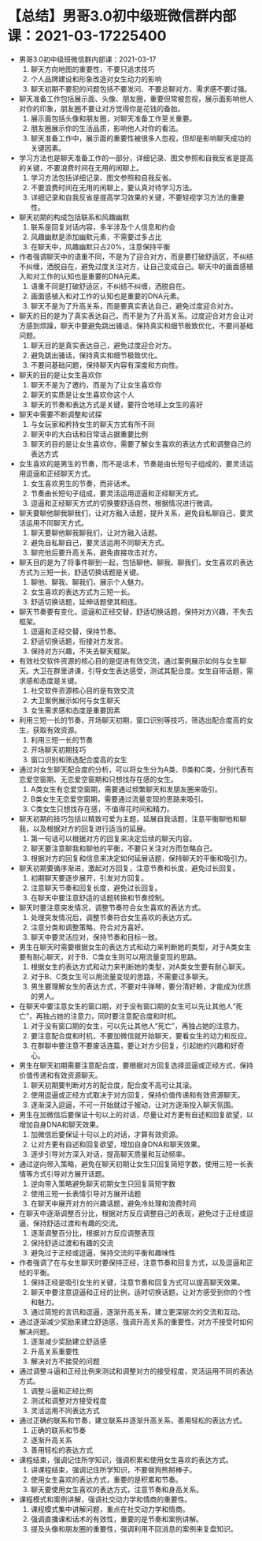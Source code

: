 # 【总结】男哥3.0初中级班微信群内部课：2021-03-17225400

-   男哥3.0初中级班微信群内部课：2021-03-17
    1.  聊天方向地图的重要性，不要只追求技巧
    2.  个人品牌建设和形象改造对女生动力的影响
    3.  聊天初期不要犯的问题包括不要发问、不要总聊对方、需求感不要过强。
-   聊天准备工作包括展示面、头像、朋友圈，重要但常被忽视，展示面影响他人对你的印象，朋友圈不要让对方觉得你是花钱的备胎。
    1.  展示面包括头像和朋友圈，对聊天准备工作至关重要。
    2.  朋友圈展示你的生活品质，影响他人对你的看法。
    3.  聊天准备工作中，展示面的重要性被很多人忽视，但却是影响聊天成功的关键因素。
-   学习方法也是聊天准备工作的一部分，详细记录、图文参照和自我反省是提高的关键，不要浪费时间在无用的闲聊上。
    1.  学习方法包括详细记录、图文参照和自我反省。
    2.  不要浪费时间在无用的闲聊上，要认真对待学习方法。
    3.  详细记录和自我反省是提高学习效果的关键，不要轻视学习方法的重要性。
-   聊天初期的构成包括联系和风趣幽默
    1.  联系是回复对话内容，多半涉及个人信息和约会
    2.  风趣幽默是添加幽默元素，不需要过多占比
    3.  在聊天中，风趣幽默只占20%，注意保持平衡
-   作者强调聊天中的语重不同，不是为了迎合对方，而是要打破舒适区，不纠结不纠缠，洒脱自在，避免过度关注对方，让自己变成自己。聊天中的画面感植入和对工作的认知也是重要的DNA元素。
    1.  语重不同是打破舒适区，不纠结不纠缠，洒脱自在。
    2.  画面感植入和对工作的认知也是重要的DNA元素。
    3.  聊天不是为了升高关系，而是要真实表达自己，避免过度迎合对方。
-   聊天的目的是为了真实表达自己，而不是为了升高关系。过度迎合对方会让对方感到烦躁，聊天中要避免跳出骚话，保持真实和细节极致优化，不要问基础问题。
    1.  聊天目的是真实表达自己，避免过度迎合对方。
    2.  避免跳出骚话，保持真实和细节极致优化。
    3.  不要问基础问题，保持聊天内容有深度和方向性。
-   聊天的目的是让女生喜欢你
    1.  聊天不是为了邀约，而是为了让女生喜欢你
    2.  聊天的实质是让女生喜欢你这个人
    3.  聊天的节奏和表达方式是关键，要符合地球上女生的喜好
-   聊天中需要不断调整和试探
    1.  与女玩家和矜持女生的聊天方式有所不同
    2.  聊天中的大白话和日常话占据重要比例
    3.  聊天的目的是让女生喜欢你，需要了解女生喜欢的表达方式和调整自己的表达方式
-   女生喜欢的是男生的节奏，而不是话术，节奏是由长短句子组成的，要灵活运用逗逼和正经聊天方式。
    1.  女生喜欢男生的节奏，而非话术。
    2.  节奏由长短句子组成，要灵活运用逗逼和正经聊天方式。
    3.  逗逼和正经聊天方式的切换要舒适自然，根据情况进行微调。
-   聊天要聊他聊我聊我们，让对方融入话题，提升关系，避免自私聊自己，要灵活运用不同聊天方式。
    1.  聊天要聊他聊我聊我们，让对方融入话题。
    2.  避免自私聊自己，要灵活运用不同聊天方式。
    3.  聊完他后要升高关系，避免直接攻击对方。
-   聊天目的是为了将事件聊到一起，包括聊他、聊我、聊我们，女生喜欢的表达方式为三短一长，舒适切换话题是关键。
    1.  聊他、聊我、聊我们，展示个人魅力。
    2.  女生喜欢的表达方式为三短一长。
    3.  舒适切换话题，延伸话题使其相连。
-   聊天节奏要有变化，逗逼和正经交替，舒适切换话题，保持对方兴趣，不失去框架。
    1.  逗逼和正经交替，保持节奏。
    2.  舒适切换话题，衔接对方发言。
    3.  保持对方兴趣，不失去聊天框架。
-   有效社交软件资源的核心目的是促进有效交流，通过案例展示如何与女生聊天。大卫在群里讲课，引导女生表达感受，测试其配合度。女生自带话题，需求感和态度是关键。
    1.  社交软件资源核心目的是有效交流
    2.  大卫案例展示如何与女生聊天
    3.  女生需求感和态度是重要因素
-   利用三短一长的节奏，开场聊天初期，窗口识别等技巧，筛选出配合度高的女生，获取有效资源。
    1.  利用三短一长的节奏
    2.  开场聊天初期技巧
    3.  窗口识别和筛选配合度高的女生
-   通过对女生聊天配合度的分析，可以将女生分为A类、B类和C类，分别代表有恋爱空窗期、无恋爱空窗期和只想找存在感的女生。
    1.  A类女生有恋爱空窗期，需要通过频繁聊天和发朋友圈来吸引。
    2.  B类女生无恋爱空窗期，需要通过流量变现的思路来吸引。
    3.  C类女生只想找存在感，不值得花时间和精力。
-   聊天初期的技巧包括以精致可爱为主题，延展自我话题，注意平衡聊他和聊我，以及根据对方的回复进行适当的延展。
    1.  第一句话可以根据对方的回复来决定后续的聊天内容。
    2.  聊天要注意聊我和聊他的平衡，不要只关注对方而忽略自己。
    3.  根据对方的回复和信息来决定如何延展话题，保持聊天的平衡和吸引力。
-   聊天初期要循序渐进，激起对方回复，注意节奏和长度，避免过长回复。
    1.  初期聊天要逐步展开，引发对方回复。
    2.  注意聊天节奏和回复长度，避免过长回复。
    3.  在聊天中要注意舒适的话题转换和节奏控制。
-   聊天时要注意突发情况，调整节奏符合女生喜欢的表达方式。
    1.  处理突发情况后，调整节奏符合女生喜欢的表达方式。
    2.  注意分类和调整策略，符合对方喜好。
    3.  聊天中要灵活应对，保持节奏和目标一致。
-   男生在聊天时需要根据女生的表达方式和动力来判断她的类型，对于A类女生要有耐心聊天，对于B、C类女生则可以用流量变现的思路。
    1.  根据女生的表达方式和动力来判断她的类型，对A类女生要有耐心聊天。
    2.  对于B、C类女生可以用流量变现的思路，不需要过多聊天。
    3.  男生要理解女生的表达方式，不要对牛弹琴，要分清好赖，才能成为优质的男人。
-   在聊天中要注意女生的窗口期，对于没有窗口期的女生可以先让其他人“死亡”，再独占她的注意力，同时要注意配合度和时机。
    1.  对于没有窗口期的女生，可以先让其他人“死亡”，再独占她的注意力。
    2.  要注意配合度和时机，不要加微信就开始聊天，要看女生的动力和反应。
    3.  在群聊中要注意不要废话连篇，要让对方少回复，引起她的兴趣和好奇心。
-   男生在聊天初期需要注意配合度，要根据对方回复选择逗逼或正经方式，保持价值传递和有效资源聊天。
    1.  聊天初期要判断对方的配合度，配合度不高可让其滚。
    2.  使用逗逼或正经方式取决于对方回复，保持价值传递和有效资源聊天。
    3.  逐渐深入逗逼，不可一开始就过于被动，让对方逐渐投入聊天氛围。
-   男生在加微信后要保证十句以上的对话，尽量让对方更有自述和回复欲望，以增加自身DNA和聊天效果。
    1.  加微信后要保证十句以上的对话，才算有效资源。
    2.  让对方更有自述和回复欲望，增加自身DNA和聊天效果。
    3.  逐步引导对方深入对话，提高聊天质量和互动频率。
-   通过逆向带入策略，避免在聊天初期让女生只回复简短字数，使用三短一长表情等方式引导对方展开话题。
    1.  逆向带入策略避免聊天初期女生只回复简短字数
    2.  使用三短一长表情引导对方展开话题
    3.  在聊天中展开对方的兴趣话题，避免冷处理和浪费时间
-   在聊天中逐渐调整百分比，根据对方反应调整自己的表现，避免过于正经或逗逼，保持舒适过渡和有趣的交流。
    1.  逐渐调整百分比，根据对方反应调整表现
    2.  保持舒适过渡和有趣的交流
    3.  避免过于正经或逗逼，保持交流的平衡和趣味性
-   作者强调了在与女生聊天时要保持正经，注意节奏和回复方式，以及逗逼和正经的平衡。
    1.  保持正经是吸引女生的关键，注意节奏和回复方式可以提高聊天效果。
    2.  聊天中要注意逗逼和正经的比例，适时切换话题，让对方感受到你的个性和魅力。
    3.  通过简短的言讯和逗逼，逐渐升高关系，建立更深层次的交流和互动。
-   通过逐渐减少奖励来建立舒适感，强调升高关系的重要性，对方不接受时如何解决问题。
    1.  逐渐减少奖励建立舒适感
    2.  升高关系重要性
    3.  解决对方不接受的问题
-   通过调整斗逼和正经比例来测试和调整对方的接受程度，灵活运用不同的表达方式。
    1.  调整斗逼和正经比例
    2.  测试和调整对方接受程度
    3.  灵活运用不同表达方式
-   通过正确的联系和节奏，建立联系并逐渐升高关系，善用轻松的表达方式。
    1.  正确的联系和节奏
    2.  逐渐升高关系
    3.  善用轻松的表达方式
-   课程结束，强调记住所学知识，强调积累和使用女生喜欢的表达方式。
    1.  讲课程结束，强调记住所学知识，不要做狗熊掰棒子。
    2.  使用女生喜欢的表达方式，重要的是积累和节奏。
    3.  聊天要使用女生喜欢的表达方式，注意节奏和身高关系。
-   课程模式和案例讲解，强调社交动力学和情商的重要性。
    1.  课程模式集中讲解问题，重点在社交动力学和情商。
    2.  强调直播课和话术的有效性，重要的是节奏和案例讲解。
    3.  提及头像和朋友圈的重要性，强调利用不回消息的案例来复盘知识。